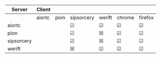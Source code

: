 | Server     | Client |      |            |          |         |         |
| ---------- | ------ | ---- | ---------- | -------- | ------- | ------- |
|            | aiortc | pion | sipsorcery | werift   | chrome  | firefox |
| aiortc     |        |      | &#9745;    | &#9745;  | &#9745; | &#9745; |
| pion       |        |      | &#9745;    | &#x2612; | &#9745; | &#9745; |
| sipsorcery |        |      | &#9745;    | &#x2612; | &#9745; | &#9745; |
| werift     |        |      | &#x2612;   | &#9745;  | &#9745; | &#9745; |
